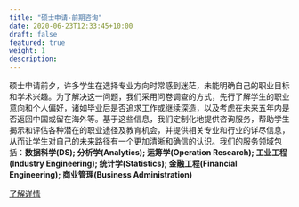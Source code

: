 ```yaml
---
title: "硕士申请-前期咨询"
date: 2020-06-23T12:33:45+10:00
draft: false
featured: true
weight: 1
description:
---
```


硕士申请前夕，许多学生在选择专业方向时常感到迷茫，未能明确自己的职业目标和学术兴趣。为了解决这一问题，我们采用问卷调查的方式，先行了解学生的职业意向和个人偏好，诸如毕业后是否追求工作或继续深造，以及考虑在未来五年内是否返回中国或留在海外等。基于这些信息，我们定制化地提供咨询服务，帮助学生揭示和评估各种潜在的职业途径及教育机会，并提供相关专业和行业的详尽信息，从而让学生对自己的未来路径有一个更加清晰和确信的认识。我们的服务领域包括：**数据科学(DS); 分析学(Analytics); 运筹学(Operation Research); 工业工程(Industry Engineering); 统计学(Statistics); 金融工程(Financial Engineering); 商业管理(Business Administration)** 

[了解详情](https://drive.google.com/file/d/1f0bET3qxv-M2YSflic70AGYELuFMam84/view)
